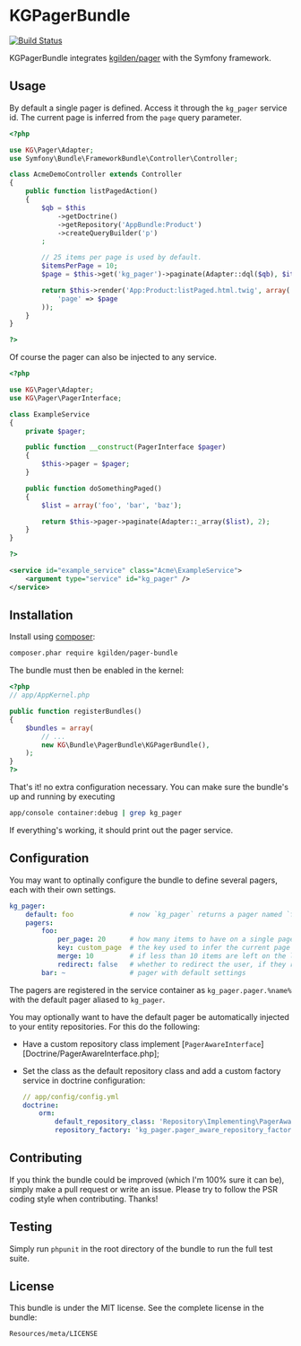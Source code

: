 KGPagerBundle
=============

[![Build Status](https://img.shields.io/travis/kgilden/pager-bundle/master.svg?style=flat-square)](https://travis-ci.org/kgilden/pager-bundle)

KGPagerBundle integrates [kgilden/pager](https://github.com/kgilden/pager) with
the Symfony framework.

Usage
-----

By default a single pager is defined. Access it through the `kg_pager` service id.
The current page is inferred from the `page` query parameter.

```php
<?php

use KG\Pager\Adapter;
use Symfony\Bundle\FrameworkBundle\Controller\Controller;

class AcmeDemoController extends Controller
{
    public function listPagedAction()
    {
        $qb = $this
            ->getDoctrine()
            ->getRepository('AppBundle:Product')
            ->createQueryBuilder('p')
        ;

        // 25 items per page is used by default.
        $itemsPerPage = 10;
        $page = $this->get('kg_pager')->paginate(Adapter::dql($qb), $itemsPerPage);

        return $this->render('App:Product:listPaged.html.twig', array(
            'page' => $page
        ));
    }
}

?>
```

Of course the pager can also be injected to any service.

```php
<?php

use KG\Pager\Adapter;
use KG\Pager\PagerInterface;

class ExampleService
{
    private $pager;

    public function __construct(PagerInterface $pager)
    {
        $this->pager = $pager;
    }

    public function doSomethingPaged()
    {
        $list = array('foo', 'bar', 'baz');

        return $this->pager->paginate(Adapter::_array($list), 2);
    }
}

?>
```

```xml
<service id="example_service" class="Acme\ExampleService">
    <argument type="service" id="kg_pager" />
</service>
```

Installation
------------

Install using [composer](https://getcomposer.org/download/):

```bash
composer.phar require kgilden/pager-bundle
```

The bundle must then be enabled in the kernel:

```php
<?php
// app/AppKernel.php

public function registerBundles()
{
    $bundles = array(
        // ...
        new KG\Bundle\PagerBundle\KGPagerBundle(),
    );
}
?>
```

That's it! no extra configuration necessary. You can make sure the bundle's up
and running by executing

```bash
app/console container:debug | grep kg_pager
```

If everything's working, it should print out the pager service.

Configuration
-------------

You may want to optinally configure the bundle to define several pagers, each
with their own settings.

```yaml
kg_pager:
    default: foo              # now `kg_pager` returns a pager named `foo`
    pagers:
        foo:
            per_page: 20      # how many items to have on a single page
            key: custom_page  # the key used to infer the current page i.e. `http://exapmle.com?custom_page=2`
            merge: 10         # if less than 10 items are left on the last page, merge it with the previous page
            redirect: false   # whether to redirect the user, if they requested an out of bounds page
        bar: ~                # pager with default settings
```

The pagers are registered in the service container as `kg_pager.pager.%name%`
with the default pager aliased to `kg_pager`.

You may optionally want to have the default pager be automatically injected to
your entity repositories. For this do the following:

 * Have a custom repository class implement [`PagerAwareInterface`][Doctrine/PagerAwareInterface.php];
 * Set the class as the default repository class and add a custom factory service
   in doctrine configuration:

   ```yml
   // app/config/config.yml
   doctrine:
       orm:
           default_repository_class: 'Repository\Implementing\PagerAwareInterface'
           repository_factory: 'kg_pager.pager_aware_repository_factory'

   ```

Contributing
------------

If you think the bundle could be improved (which I'm 100% sure it can be),
simply make a pull request or write an issue. Please try to follow the PSR
coding style when contributing. Thanks!

Testing
-------

Simply run `phpunit` in the root directory of the bundle to run the full
test suite.

License
-------

This bundle is under the MIT license. See the complete license in the bundle:

    Resources/meta/LICENSE
